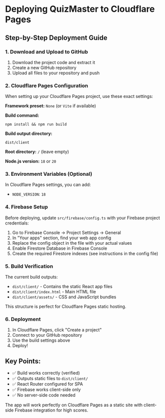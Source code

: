 # Deploying QuizMaster to Cloudflare Pages

## Step-by-Step Deployment Guide

### 1. Download and Upload to GitHub
1. Download the project code and extract it
2. Create a new GitHub repository 
3. Upload all files to your repository and push

### 2. Cloudflare Pages Configuration

When setting up your Cloudflare Pages project, use these exact settings:

**Framework preset:** `None` (or `Vite` if available)

**Build command:**
```
npm install && npm run build
```

**Build output directory:**
```
dist/client
```

**Root directory:** `/` (leave empty)

**Node.js version:** `18` or `20`

### 3. Environment Variables (Optional)
In Cloudflare Pages settings, you can add:
- `NODE_VERSION`: `18`

### 4. Firebase Setup
Before deploying, update `src/firebase/config.ts` with your Firebase project credentials:

1. Go to Firebase Console → Project Settings → General
2. In "Your apps" section, find your web app config
3. Replace the config object in the file with your actual values
4. Enable Firestore Database in Firebase Console
5. Create the required Firestore indexes (see instructions in the config file)

### 5. Build Verification
The current build outputs:
- `dist/client/` - Contains the static React app files
- `dist/client/index.html` - Main HTML file
- `dist/client/assets/` - CSS and JavaScript bundles

This structure is perfect for Cloudflare Pages static hosting.

### 6. Deployment
1. In Cloudflare Pages, click "Create a project"
2. Connect to your GitHub repository
3. Use the build settings above
4. Deploy!

## Key Points:
- ✅ Build works correctly (verified)
- ✅ Outputs static files to `dist/client/`
- ✅ React Router configured for SPA
- ✅ Firebase works client-side only
- ✅ No server-side code needed

The app will work perfectly on Cloudflare Pages as a static site with client-side Firebase integration for high scores.
